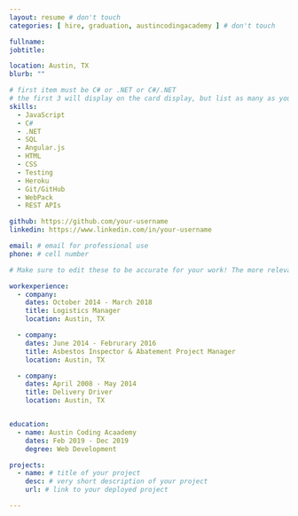 ```yaml
---
layout: resume # don't touch
categories: [ hire, graduation, austincodingacademy ] # don't touch

fullname:
jobtitle:

location: Austin, TX
blurb: ""

# first item must be C# or .NET or C#/.NET
# the first 3 will display on the card display, but list as many as you want, they will be visible on your hire page
skills:
  - JavaScript
  - C#
  - .NET
  - SQL
  - Angular.js
  - HTML
  - CSS
  - Testing
  - Heroku
  - Git/GitHub
  - WebPack
  - REST APIs

github: https://github.com/your-username
linkedin: https://www.linkedin.com/in/your-username

email: # email for professional use
phone: # cell number

# Make sure to edit these to be accurate for your work! The more relevant the better if the role was technical, don't feel like you need to put every job you've had.

workexperience:
  - company:
    dates: October 2014 - March 2018
    title: Logistics Manager
    location: Austin, TX

  - company:
    dates: June 2014 - Februrary 2016
    title: Asbestos Inspector & Abatement Project Manager
    location: Austin, TX

  - company:
    dates: April 2008 - May 2014
    title: Delivery Driver
    location: Austin, TX


education:
  - name: Austin Coding Acaademy
    dates: Feb 2019 - Dec 2019
    degree: Web Development

projects:
  - name: # title of your project
    desc: # very short description of your project
    url: # link to your deployed project

---
```

